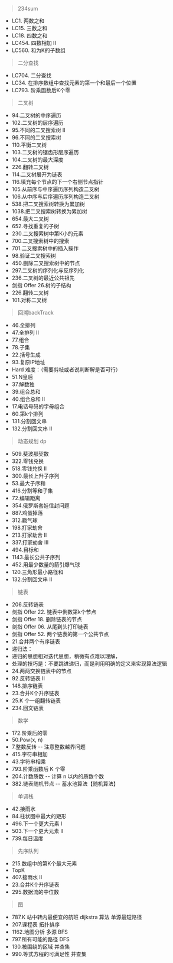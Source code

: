 > 234sum

- LC1. 两数之和 
- LC15. 三数之和 
- LC18. 四数之和 
- LC454. 四数相加 II 
- LC560. 和为K的子数组 

> 二分查找

- LC704. 二分查找 
- LC34. 在排序数组中查找元素的第一个和最后一个位置 
- LC793. 阶乘函数后K个零

> 二叉树

 * 94.二叉树的中序遍历
 * 102.二叉树的层序遍历
 * 95.不同的二叉搜索树 II
 * 96.不同的二叉搜索树
 * 110.平衡二叉树
 * 103.二叉树的锯齿形层序遍历
 * 104.二叉树的最大深度
 * 226.翻转二叉树
 * 114.二叉树展开为链表
 * 116.填充每个节点的下一个右侧节点指针
 * 105.从前序与中序遍历序列构造二叉树
 * 106.从中序与后序遍历序列构造二叉树
 * 538.把二叉搜索树转换为累加树
 * 1038.把二叉搜索树转换为累加树
 * 654.最大二叉树
 * 652.寻找重复的子树
 * 230.二叉搜索树中第K小的元素
 * 700.二叉搜索树中的搜索
 * 701.二叉搜索树中的插入操作
 * 98.验证二叉搜索树  
 * 450.删除二叉搜索树中的节点
 * 297.二叉树的序列化与反序列化
 * 236.二叉树的最近公共祖先
 * 剑指 Offer 26.树的子结构
 * 226.翻转二叉树
 * 101.对称二叉树

> 回溯backTrack

* 46.全排列
* 47.全排列 II 
* 77.组合 
* 78.子集 
* 22.括号生成 
* 93.复原IP地址 
* Hard 难度：（需要剪枝或者说判断解是否可行）
* 51.N皇后 
* 37.解数独 
* 39.组合总和 
* 40.组合总和 II 
* 17.电话号码的字母组合 
* 60.第k个排列 
* 131.分割回文串 
* 132.分割回文串 II 

> 动态规划 dp

* 509.斐波那契数 
* 322.零钱兑换 
* 518.零钱兑换 II 
* 300.最长上升子序列 
* 53.最大子序和 
* 416.分割等和子集 
* 72.编辑距离 
* 354.俄罗斯套娃信封问题 
* 887.鸡蛋掉落 
* 312.戳气球 
* 198.打家劫舍 
* 213.打家劫舍 II 
* 337.打家劫舍 III 
* 494.目标和 
* 1143.最长公共子序列 
* 452.用最少数量的箭引爆气球 
* 120.三角形最小路径和 
* 132.分割回文串 II

> 链表
 * 206.反转链表
 * 剑指 Offer 22. 链表中倒数第k个节点
 * 剑指 Offer 18. 删除链表的节点
 * 剑指 Offer 06. 从尾到头打印链表
 * 剑指 Offer 52. 两个链表的第一个公共节点
 * 21.合并两个有序链表
 * 递归法：
 * 递归的思想相对迭代思想，稍微有点难以理解，
 * 处理的技巧是：不要跳进递归，而是利用明确的定义来实现算法逻辑
 * 24.两两交换链表中的节点
 * 92.反转链表 II
 * 148.排序链表
 * 23.合并K个升序链表
 * 25.K 个一组翻转链表
 * 234.回文链表

 > 数学
 * 172.阶乘后的零 
 * 50.Pow(x, n)
 * 7.整数反转 -- 注意整数越界问题
 * 415.字符串相加
 * 43.字符串相乘 
 * 793.阶乘函数后 K 个零
 * 204.计数质数 -- 计算 n 以内的质数个数
 * 382.链表随机节点 -- 蓄水池算法【随机算法】

 > 单调栈
 * 42.接雨水
 * 84.柱状图中最大的矩形
 * 496.下一个更大元素 I
 * 503.下一个更大元素 II
 * 739.每日温度

 > 先序队列
 * 215.数组中的第K个最大元素
 * TopK
 * 407.接雨水 II
 * 23.合并K个升序链表
 * 295.数据流的中位数

 > 图
 * 787.K 站中转内最便宜的航班 dijkstra 算法 单源最短路径
 * 207.课程表 拓扑排序
 * 1162.地图分析 多源 BFS
 * 797.所有可能的路径 DFS
 * 130.被围绕的区域 并查集
 * 990.等式方程的可满足性 并查集